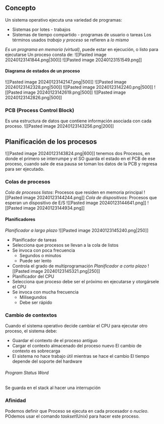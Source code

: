 ## Concepto
Un sistema operativo ejecuta una variedad de programas:
- Sistemas por lotes - trabajos
- Sistemas de tiempo compartido - programas de usuario o tareas
Los términos usados *trabajo y proceso* se refieren a *lo mismo*

*Es un programa en memoria (virtual)*, puede estar en ejecución, o listo para ejecutarse
Un proceso consta de:
![[Pasted image 20240123141844.png|300]]
![[Pasted image 20240123151549.png]]
#### Diagrama de estados de un proceso
![[Pasted image 20240123142147.png|500]]
![[Pasted image 20240123142328.png|500]]
![[Pasted image 20240123142240.png|500]]
![[Pasted image 20240123142619.png|500]]
![[Pasted image 20240123142826.png|500]]

### PCB (Process Control Block)
Es una estructura de datos que contiene información asociada con cada proceso.
![[Pasted image 20240123143256.png|200]]

## Planificación de los procesos
![[Pasted image 20240123143824.png|600]]
tenemos dos Procesos, en donde el primero se interrumpe y el SO guarda el estado en el PCB de ese proceso, cuando sale de esa pausa se toman los datos de la PCB y regresa para ser ejecutado.

### Colas de procesos

*Cola de procesos listos*: Procesos que residen en memoria principal
![[Pasted image 20240123144244.png]]
*Cola de dispositivos*: Procesos que esperan un dispositivo de E/S
![[Pasted image 20240123144641.png]]
![[Pasted image 20240123144934.png]]
#### Planificadores
*Planificador a largo plazo*
![[Pasted image 20240123145240.png|250]]
- Planificador de tareas
- Selecciona que procesos se llevan a la cola de listos
- Se invoca con poca frecuencia
	- Segundos o minutos
	- Puede ser lento
- Controla el grado de multiprogramación
*Planificador a corto plazo*
![[Pasted image 20240123145321.png|250]]
- Planificador del CPU
- Selecciona que proceso debe ser el próximo en ejecutarse y otorgársele el CPU
- Se invoca con mucha frecuencia
	- Milisegundos
	- Debe ser rápido

### Cambio de contextos
Cuando el sistema operativo decide cambiar el CPU para ejecutar otro proceso, el sistema debe:
- Guardar el contexto de el proceso antiguo
- Cargar el contexto almacenado del proceso nuevo
El cambio de contexto es sobrecarga
- El sistema no hace trabajo útil mientras se hace el cambio
El tiempo depende del soporte del hardware
###### Program Status Word
Se guarda en el stack al hacer una interrupción

### Afinidad
Podemos definir que Proceso se ejecuta en cada procesador o *nucleo*.
POdemos usar el comando *taskset*(Unix) para hacer este proceso.
